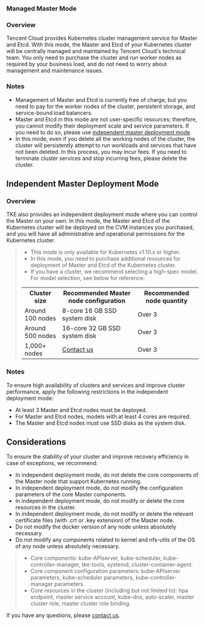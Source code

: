 ### Managed Master Mode

### Overview

Tencent Cloud provides Kubernetes cluster management service for Master and Etcd.
With this mode, the Master and Etcd of your Kubernetes cluster will be centrally managed and maintained by Tencent Cloud's technical team. You only need to purchase the cluster and run worker nodes as required by your business load, and do not need to worry about management and maintenance issues. 

### Notes

- Management of Master and Etcd is currently free of charge, but you need to pay for the worker nodes of the cluster, persistent storage, and service-bound load balancers.
- Master and Etcd in this mode are not user-specific resources; therefore, you cannot modify their deployment scale and service parameters. If you need to do so, please use [independent master deployment mode](#IndependentDeploy).
- In this mode, even if you delete all the working nodes of the cluster, the cluster will persistently attempt to run workloads and services that have not been deleted. In this process, you may incur fees. If you need to terminate cluster services and stop incurring fees, please delete the cluster.

<span id="IndependentDeploy"></span>
## Independent Master Deployment Mode

### Overview

TKE also provides an independent deployment mode where you can control the Master on your own. In this mode, the Master and Etcd of the Kubernetes cluster will be deployed on the CVM instances you purchased, and you will have all administrative and operational permissions for the Kubernetes cluster.

> - This mode is only available for Kubernetes v1.10.x or higher.
> - In this mode, you need to purchase additional resources for deployment of Master and Etcd of the Kubernetes cluster.
> - If you have a cluster, we recommend selecting a high-spec model. For model selection, see below for reference:
> <table><tr><th>Cluster size</th><th>Recommended Master node configuration</th><th>Recommended node quantity</th></tr><tr><td>Around 100 nodes</td><td>8-core 16 GB SSD system disk</td><td>Over 3</td></tr><tr><td>Around 500 nodes</td><td>16-core 32 GB SSD system disk</td><td>Over 3</td></tr><tr><td>1,000+ nodes</td><td><a href="https://console.cloud.tencent.com/workorder/category/create?level1_id=6&level2_id=350&level1_name=%E8%AE%A1%E7%AE%97%E4%B8%8E%E7%BD%91%E7%BB%9C&level2_name=%E5%AE%B9%E5%99%A8%E6%9C%8D%E5%8A%A1CCS">Contact us</a></td><td>Over 3</td></tr></table>

### Notes

To ensure high availability of clusters and services and improve cluster performance, apply the following restrictions in the independent deployment mode:
 - At least 3 Master and Etcd nodes must be deployed.
 - For Master and Etcd nodes, models with at least 4 cores are required.
 - The Master and Etcd nodes must use SSD disks as the system disk.

## Considerations

To ensure the stability of your cluster and improve recovery efficiency in case of exceptions, we recommend:
 - In independent deployment mode, do not delete the core components of the Master node that support Kubernetes running.
 - In independent deployment mode, do not modify the configuration parameters of the core Master components.
 - In independent deployment mode, do not modify or delete the core resources in the cluster.
 - In independent deployment mode, do not modify or delete the relevant certificate files (with .crt or .key extension) of the Master node.
 - Do not modify the docker version of any node unless absolutely necessary.
 - Do not modify any components related to kernel and nfs-utils of the OS of any node unless absolutely necessary.


> - Core components: kube-APIserver, kube-scheduler, kube-controller-manager, tke-tools, systemd, cluster-container-agent.
> - Core component configuration parameters: kube-APIserver parameters, kube-scheduler parameters, kube-controller-manager parameters.
> - Core resources in the cluster (including but not limited to): hpa endpoint, master service account, kube-dns, auto-scaler, master cluster role, master cluster role binding.

If you have any questions, please [contact us](https://console.cloud.tencent.com/workorder/category/create?level1_id=6&level2_id=350&level1_name=%E8%AE%A1%E7%AE%97%E4%B8%8E%E7%BD%91%E7%BB%9C&level2_name=%E5%AE%B9%E5%99%A8%E6%9C%8D%E5%8A%A1CCS).

